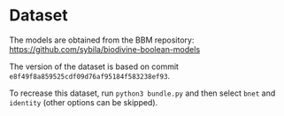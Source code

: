 # Dataset

The models are obtained from the BBM repository: https://github.com/sybila/biodivine-boolean-models

The version of the dataset is based on commit `e8f49f8a859525cdf09d76af95184f583238ef93`.

To recrease this dataset, run `python3 bundle.py` and then select `bnet` and `identity` (other options 
can be skipped).